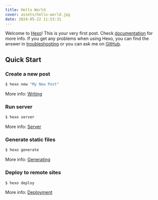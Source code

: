 ```yaml
---
title: Hello World
cover: assets/hello-world.jpg
date: 2024-05-22 11:53:31
---
```


Welcome to [Hexo](https://hexo.io/)! This is your very first post. Check [documentation](https://hexo.io/docs/) for more info. If you get any problems when using Hexo, you can find the answer in [troubleshooting](https://hexo.io/docs/troubleshooting.html) or you can ask me on [GitHub](https://github.com/hexojs/hexo/issues).

## Quick Start

### Create a new post

```bash bash
$ hexo new "My New Post"
```

More info: [Writing](https://hexo.io/docs/writing.html)

### Run server

```bash bash
$ hexo server
```

More info: [Server](https://hexo.io/docs/server.html)

### Generate static files

```bash bash
$ hexo generate
```

More info: [Generating](https://hexo.io/docs/generating.html)

### Deploy to remote sites

```bash bash
$ hexo deploy
```

More info: [Deployment](https://hexo.io/docs/one-command-deployment.html)

